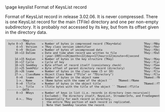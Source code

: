 \page keyslist Format of KeysList record


Format of KeysList record in release 3.02.06.  It is never compressed.
There is one KeysList record for the main (TFile) directory and one per non-empty subdirectory.
It is probably not accessed by its key, but from its offset given in the directory data.

<div style="background-color: lightgrey; font-size: 0.9vw;"><pre>
 ----------TKey---------------
  byte 0->3  Nbytes    = Number of bytes in compressed record (TKey+data)              TKey::fNbytes
       4->5  Version   = TKey class version identifier                                 TKey::fVersion
       6->9  ObjLen    = Number of bytes of uncompressed data                          TKey::fObjLen
      10->13 Datime    = Date and time when record was written to file                 TKey::fDatime
                       | (year-1995)<<26|month<<22|day<<17|hour<<12|minute<<6|second
      14->15 KeyLen    = Number of bytes in the key structure (TKey)                   TKey::fKeyLen
      16->17 Cycle     = Cycle of key                                                  TKey::fCycle
      18->21 SeekKey   = Byte offset of record itself (consistency check)              TKey::fSeekKey
      22->25 SeekPdir  = Byte offset of parent directory record (directory)            TKey::fSeekPdir
      26->26 lname     = Number of bytes in the class name (5 or 10)                   TKey::fClassName
      27->.. ClassName = Object Class Name ("TFile" or "TDirectory")                   TKey::fClassName
       0->0  lname     = Number of bytes in the object name                            TNamed::fName
       1->.. Name      = lName bytes with the name of the object `<directory-name>`    TNamed::fName
       0->0  lTitle    = Number of bytes in the object title                           TNamed::fTitle
       1->.. Title     = lTitle bytes with the title of the object `<directory-title>` TNamed::fTitle
 ----------DATA---------------
       0->3  NKeys     = Number of keys in list (i.e. records in directory (non-recursive))
                       | Excluded:: The directory itself, KeysList, StreamerInfo, and FreeSegments
       4->.. TKey      = Sequentially for each record in directory,
                       |  the entire TKey portion of each record is replicated.
                       |  Note that SeekKey locates the record.
</pre></div>
